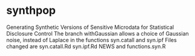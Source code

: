 # synthpop
Generating Synthetic Versions of Sensitive Microdata for Statistical Disclosure Control
The branch withGaussian allows a choice of Gaussian noise, instead of Laplace in
the functions syn.catall and syn.ipf
Files changed are syn.catall.Rd syn.ipf.Rd NEWS and functions.syn.R
